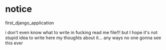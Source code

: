 # notice
first_django_application

i don't even know what to write in fucking read me file!!!
but I hope it's not stupid idea to write here my thoughts about it...
any ways no one gonna see this ever 
